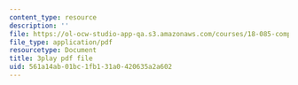 ```yaml
---
content_type: resource
description: ''
file: https://ol-ocw-studio-app-qa.s3.amazonaws.com/courses/18-085-computational-science-and-engineering-i-fall-2008/561a14ab01bc1fb131a0420635a2a602_Siqu0aOOQCM.pdf
file_type: application/pdf
resourcetype: Document
title: 3play pdf file
uid: 561a14ab-01bc-1fb1-31a0-420635a2a602
---
```

